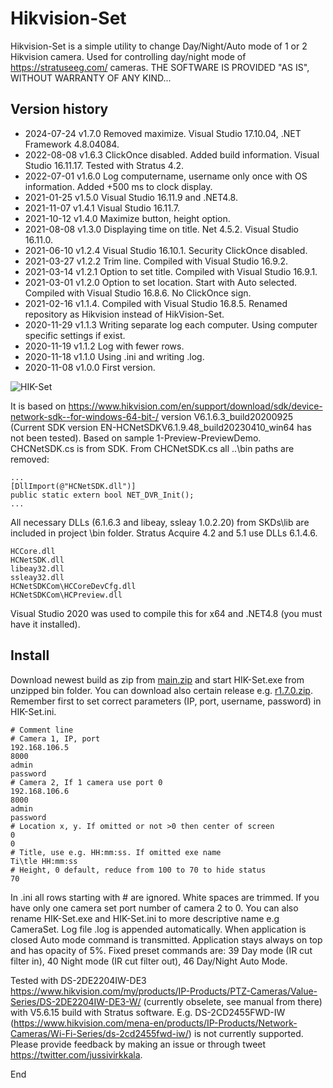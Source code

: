 # Hikvision-Set

Hikvision-Set is a simple utility to change Day/Night/Auto mode of 1 or 2 Hikvision camera. Used for controlling day/night mode of https://stratuseeg.com/ cameras. THE SOFTWARE IS PROVIDED "AS IS", WITHOUT WARRANTY OF ANY KIND... 


## Version history
- 2024-07-24 v1.7.0 Removed maximize. Visual Studio 17.10.04, .NET Framework 4.8.04084.
- 2022-08-08 v1.6.3 ClickOnce disabled. Added build information. Visual Studio 16.11.17.  Tested with Stratus 4.2.
- 2022-07-01 v1.6.0 Log computername, username only once with OS information. Added +500 ms to clock display.   
- 2021-01-25 v1.5.0 Visual Studio 16.11.9 and .NET4.8.
- 2021-11-07 v1.4.1 Visual Studio 16.11.7.
- 2021-10-12 v1.4.0 Maximize button, height option. 
- 2021-08-08 v1.3.0 Displaying time on title. Net 4.5.2. Visual Studio 16.11.0.
- 2021-06-10 v1.2.4 Visual Studio 16.10.1. Security ClickOnce disabled. 
- 2021-03-27 v1.2.2 Trim line. Compiled with Visual Studio 16.9.2.
- 2021-03-14 v1.2.1 Option to set title. Compiled with Visual Studio 16.9.1.
- 2021-03-01 v1.2.0 Option to set location. Start with Auto selected. Compiled with Visual Studio 16.8.6. No ClickOnce sign.
- 2021-02-16 v1.1.4. Compiled with Visual Studio 16.8.5. Renamed repository as Hikvision instead of HikVision-Set.
- 2020-11-29 v1.1.3 Writing separate log each computer. Using computer specific settings if exist.
- 2020-11-19 v1.1.2 Log with fewer rows.
- 2020-11-18 v1.1.0 Using .ini and writing .log.
- 2020-11-08 v1.0.0 First version.

![HIK-Set](HIK-Set.png)

It is based on https://www.hikvision.com/en/support/download/sdk/device-network-sdk--for-windows-64-bit-/ version V6.1.6.3_build20200925 (Current SDK version EN-HCNetSDKV6.1.9.48_build20230410_win64 has not been tested). Based on sample 1-Preview-PreviewDemo. CHCNetSDK.cs is from SDK. From CHCNetSDK.cs all ..\bin paths are removed:
```
...
[DllImport(@"HCNetSDK.dll")]
public static extern bool NET_DVR_Init();
...
```
All necessary DLLs (6.1.6.3 and libeay, ssleay 1.0.2.20) from SKDs\lib are included in project \bin folder. Stratus Acquire 4.2 and 5.1 use DLLs 6.1.4.6. 
```
HCCore.dll
HCNetSDK.dll
libeay32.dll
ssleay32.dll
HCNetSDKCom\HCCoreDevCfg.dll
HCNetSDKCom\HCPreview.dll
```
Visual Studio 2020 was used to compile this for x64 and .NET4.8 (you must have it installed). 

## Install

Download newest build as zip from [main.zip](../../archive/main.zip) and start HIK-Set.exe from unzipped bin folder. You can download also certain release e.g. [r1.7.0.zip](../../archive/r1.7.0.zip). Remember first to set correct parameters (IP, port, username, password) in HIK-Set.ini.
```
# Comment line
# Camera 1, IP, port
192.168.106.5
8000
admin
password
# Camera 2, If 1 camera use port 0
192.168.106.6
8000
admin
password
# Location x, y. If omitted or not >0 then center of screen
0
0
# Title, use e.g. HH:mm:ss. If omitted exe name
Ti\tle HH:mm:ss
# Height, 0 default, reduce from 100 to 70 to hide status
70
```
In .ini all rows starting with # are ignored. White spaces are trimmed. If you have only one camera set port number of camera 2 to 0. You can also rename HIK-Set.exe and HIK-Set.ini to more descriptive name e.g CameraSet. Log file .log is appended automatically. When application is closed Auto mode command is transmitted. Application stays always on top and has opacity of 5%. Fixed preset commands are: 39 Day mode (IR cut filter in), 40 Night mode (IR cut filter out), 46 Day/Night Auto Mode.

Tested with DS-2DE2204IW-DE3 https://www.hikvision.com/my/products/IP-Products/PTZ-Cameras/Value-Series/DS-2DE2204IW-DE3-W/ (currently obselete, see manual from there) with V5.6.15 build with Stratus software. E.g. DS-2CD2455FWD-IW (https://www.hikvision.com/mena-en/products/IP-Products/Network-Cameras/Wi-Fi-Series/ds-2cd2455fwd-iw/) is not currently supported. Please provide feedback by making an issue or through tweet https://twitter.com/jussivirkkala.

End
